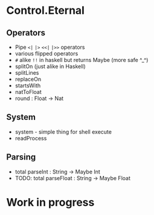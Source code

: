 Control.Eternal
===============

Operators
---------

 - Pipe `<|` `|>` `<<|` `|>>` operators
 - various flipped operators
 - `#` alike `!!` in haskell but returns Maybe (more safe ^_^)
 - splitOn (just alike in Haskell)
 - splitLines
 - replaceOn
 - startsWith
 - natToFloat
 - round : Float -> Nat

System
------

 - system - simple thing for shell execute
 - readProcess
 
Parsing
-------

 - total parseInt : String -> Maybe Int
 - TODO: total parseFloat : String -> Maybe Float

Work in progress
================
